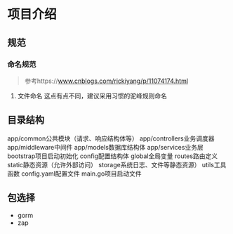 # 项目介绍

## 规范
### 命名规范
> 参考https://www.cnblogs.com/rickiyang/p/11074174.html

1. 文件命名
这点有点不同，建议采用习惯的驼峰规则命名



## 目录结构
app/common公共模块（请求、响应结构体等）
app/controllers业务调度器
app/middleware中间件
app/models数据库结构体
app/services业务层
bootstrap项目启动初始化
config配置结构体
global全局变量
routes路由定义
static静态资源（允许外部访问）
storage系统日志、文件等静态资源）
utils工具函数
config.yaml配置文件
main.go项目启动文件

## 包选择
- gorm
- zap